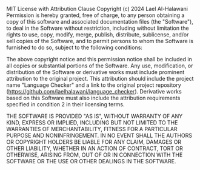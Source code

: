 MIT License with Attribution Clause
Copyright (c) 2024 Lael Al-Halawani
Permission is hereby granted, free of charge, to any person obtaining a copy
of this software and associated documentation files (the "Software"), to deal
in the Software without restriction, including without limitation the rights
to use, copy, modify, merge, publish, distribute, sublicense, and/or sell
copies of the Software, and to permit persons to whom the Software is
furnished to do so, subject to the following conditions:

The above copyright notice and this permission notice shall be included in all
copies or substantial portions of the Software.
Any use, modification, or distribution of the Software or derivative works
must include prominent attribution to the original project. This attribution
should include the project name "Language Checker" and a link to the original
project repository (https://github.com/laelhalawani/language_checker).
Derivative works based on this Software must also include the attribution
requirements specified in condition 2 in their licensing terms.

THE SOFTWARE IS PROVIDED "AS IS", WITHOUT WARRANTY OF ANY KIND, EXPRESS OR
IMPLIED, INCLUDING BUT NOT LIMITED TO THE WARRANTIES OF MERCHANTABILITY,
FITNESS FOR A PARTICULAR PURPOSE AND NONINFRINGEMENT. IN NO EVENT SHALL THE
AUTHORS OR COPYRIGHT HOLDERS BE LIABLE FOR ANY CLAIM, DAMAGES OR OTHER
LIABILITY, WHETHER IN AN ACTION OF CONTRACT, TORT OR OTHERWISE, ARISING FROM,
OUT OF OR IN CONNECTION WITH THE SOFTWARE OR THE USE OR OTHER DEALINGS IN THE
SOFTWARE.
